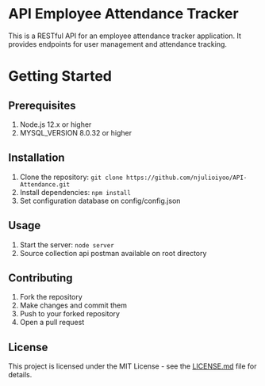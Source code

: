 # API Employee Attendance Tracker

This is a RESTful API for an employee attendance tracker application. It provides endpoints for user management and attendance tracking.

# Getting Started

## Prerequisites

1. Node.js 12.x or higher
2. MYSQL_VERSION 8.0.32 or higher

## Installation

1. Clone the repository: `git clone https://github.com/njulioiyoo/API-Attendance.git`
2. Install dependencies: `npm install`
3. Set configuration database on config/config.json

## Usage

1. Start the server: `node server`
2. Source collection api postman available on root directory

## Contributing

1. Fork the repository
2. Make changes and commit them
3. Push to your forked repository
4. Open a pull request

## License

This project is licensed under the MIT License - see the [LICENSE.md](LICENSE.md) file for details.
